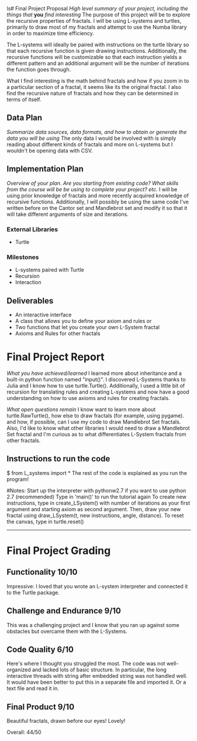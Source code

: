 ls# Final Project Proposal
*High level summary of your project, including the things that* **you** *find interesting*
The purpose of this project will be to explore the recursive properties of
   fractals. I will be using L-systems and turtles, primarily to draw most of my fractals and attempt to use the Numba library in order to maximize time efficiency.

The L-systems will ideally be paired with instructions on the turtle library so
  that each recursive function is given drawing instructions. Additionally, the recursive functions will be customizable so that each instruction yields a different pattern and an additional argument will be the number of iterations the function goes through.

What I find interesting is the math behind fractals and how if you zoom in to a
 particular section of a fractal, it seems like its the original fractal. I also find the recursive nature of fractals and how they can be determined in terms of itself.


## Data Plan
*Summarize data sources, data formats, and how to obtain or generate the data you will be using*
The only data I would be involved with is simply reading about different kinds of
 fractals and more on L-systems but I wouldn't be opening data with CSV.

## Implementation Plan
*Overview of your plan. Are you starting from existing code? What skills from the course will be be using to complete your project? etc.*
I will be using prior knowledge of fractals and more recently acquired knowledge
  of recursive functions. Additionally, I will possibly be using the same code I've written before on the Cantor set and Mandlebrot set and modify it so that it will take different arguments of size and iterations.

### External Libraries
- Turtle

### Milestones
- L-systems paired with Turtle
- Recursion
- Interaction

## Deliverables
- An interactive interface
- A class that allows you to define your axiom and rules or
- Two functions that let you create your own L-System fractal
- Axioms and Rules for other fractals


# Final Project Report
*What you have achieved/learned*
I learned more about inheritance and a built-in python function named "input()".
I discovered L-Systems thanks to Julia and I know how to use turtle.Turtle().
Additionally, I used a little bit of recursion for translating rules and creating
L-systems and now have a good understanding on how to use axioms and rules for
creating fractals.

*What open questions remain*
I know want to learn more about turtle.RawTurtle(), how else to draw fractals (for
example, using pygame). and how, if possible, can I use my code to draw Mandlebrot
Set fractals. Also, I'd like to know what other libraries I would need to draw a
Mandlebrot Set fractal and I'm curious as to what differentiates L-System fractals
from other fractals.

## Instructions to run the code
$ from L_systems import *
The rest of the code is explained as you run the program!

#Notes:
Start up the interpreter with pythonw2.7 if you want to use python 2.7 (recommended)
Type in 'main()' to run the tutorial again
To create new instructions, type in create_LSystem() with number of iterations as
your first argument and starting axiom as second argument.
Then, draw your new fractal using draw_LSystem(t, new instructions, angle, distance).
To reset the canvas, type in turtle.reset()

---

# Final Project Grading

## Functionality 10/10

Impressive:  I loved that you wrote an L-system interpreter and connected it to the Turtle package.

## Challenge and Endurance 9/10

This was a challenging project and I know that you ran up against some obstacles but overcame them with
the L-Systems.

## Code Quality 6/10

Here's where I thought you struggled the most.  The code was not well-organized and lacked lots of basic
structure.  In particular, the long interactive threads with string after embedded string was not handled well.
It would have been better to put this in a separate file and imported it.  Or a text file and read it in.

## Final Product 9/10

Beautiful fractals, drawn before our eyes!  Lovely!

Overall: 44/50